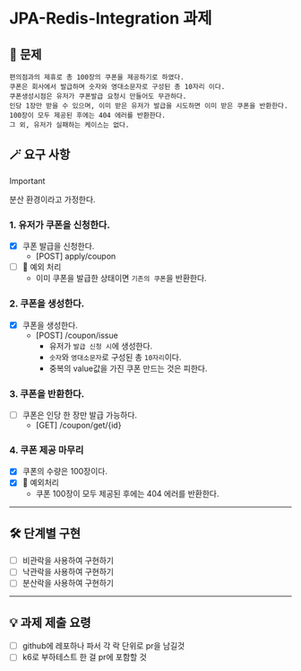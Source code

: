 # JPA-Redis-Integration 과제

## 📜 문제
```text
편의점과의 제휴로 총 100장의 쿠폰을 제공하기로 하였다.
쿠폰은 회사에서 발급하며 숫자와 영대소문자로 구성된 총 10자리 이다.
쿠폰생성시점은 유저가 쿠폰발급 요청시 만들어도 무관하다.
인당 1장만 받을 수 있으며, 이미 받은 유저가 발급을 시도하면 이미 받은 쿠폰을 반환한다.
100장이 모두 제공된 후에는 404 에러를 반환한다.
그 외, 유저가 실패하는 케이스는 없다.
```
## 🪄 요구 사항
> [!important]
> 분산 환경이라고 가정한다.

### 1. 유저가 쿠폰을 신청한다.
- [x] 쿠폰 발급을 신청한다.
  - [POST] apply/coupon
- [ ] 📢 예외 처리
  - 이미 쿠폰을 발급한 상태이면 `기존의 쿠폰`을 반환한다.

### 2. 쿠폰을 생성한다.
- [x] 쿠폰을 생성한다.
  - [POST] /coupon/issue
    - 유저가 `발급 신청 시`에 생성한다. 
    - `숫자`와 `영대소문자`로 구성된 총 `10자리`이다.
    - 중복의 value값을 가진 쿠폰 만드는 것은 피한다.

### 3. 쿠폰을 반환한다.
- [ ] 쿠폰은 인당 한 장만 발급 가능하다.
  - [GET] /coupon/get/{id}

### 4. 쿠폰 제공 마무리
- [x] 쿠폰의 수량은 100장이다.
- [x] 📢 예외처리
  - 쿠폰 100장이 모두 제공된 후에는 404 에러를 반환한다.

---

## 🛠️ 단계별 구현
- [ ] 비관락을 사용하여 구현하기
- [ ] 낙관락을 사용하여 구현하기
- [ ] 분산락을 사용하여 구현하기

---

## 💡 과제 제출 요령
- [ ] github에 레포하나 파서 각 락 단위로 pr을 남길것 
- [ ] k6로 부하테스트 한 걸 pr에 포함할 것
